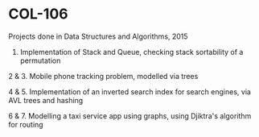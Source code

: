 # COL-106
Projects done in Data Structures and Algorithms, 2015

1. Implementation of Stack and Queue, checking stack sortability of a permutation

2 & 3. Mobile phone tracking problem, modelled via trees

4 & 5. Implementation of an inverted search index for search engines, via AVL trees and hashing

6 & 7. Modelling a taxi service app using graphs, using Djiktra's algorithm for routing
